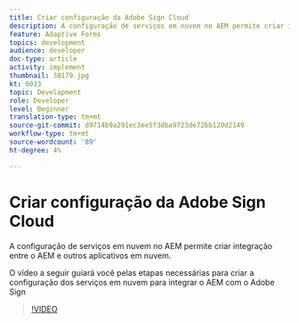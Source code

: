 ```yaml
---
title: Criar configuração da Adobe Sign Cloud
description: A configuração de serviços em nuvem no AEM permite criar integração entre o AEM e outros aplicativos em nuvem. O vídeo a seguir guiará você pelas etapas necessárias para criar a configuração dos serviços em nuvem para integrar o AEM com o Adobe Sign.
feature: Adaptive Forms
topics: development
audience: developer
doc-type: article
activity: implement
thumbnail: 38179.jpg
kt: 6033
topic: Development
role: Developer
level: Beginner
translation-type: tm+mt
source-git-commit: d9714b9a291ec3ee5f3dba9723de72bb120d2149
workflow-type: tm+mt
source-wordcount: '89'
ht-degree: 4%

---
```


# Criar configuração da Adobe Sign Cloud

A configuração de serviços em nuvem no AEM permite criar integração entre o AEM e outros aplicativos em nuvem.

O vídeo a seguir guiará você pelas etapas necessárias para criar a configuração dos serviços em nuvem para integrar o AEM com o Adobe Sign

>[!VIDEO](https://video.tv.adobe.com/v/38179/?quality=9&learn=on)